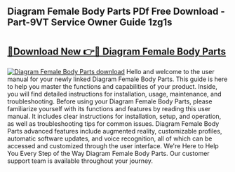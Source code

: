 ## Diagram Female Body Parts PDf Free Download - Part-9VT Service Owner Guide 1zg1s

# <h2><a href="http://dfok84b.blite.top/?on=Diagram+Female+Body+Parts">🔗Download New 👉🔴 Diagram Female Body Parts</a></h2>

[![Diagram Female Body Parts download](https://i.imgur.com/lujVjoI.png)](http://dfok84b.blite.top/?on=Diagram+Female+Body+Parts)
Hello and welcome to the user manual for your newly linked Diagram Female Body Parts. This guide is here to help you master the functions and capabilities of your product. Inside, you will find detailed instructions for installation, usage, maintenance, and troubleshooting. Before using your Diagram Female Body Parts, please familiarize yourself with its functions and features by reading this user manual. It includes clear instructions for installation, setup, and operation, as well as troubleshooting tips for common issues. Diagram Female Body Parts advanced features include augmented reality, customizable profiles, automatic software updates, and voice recognition, all of which can be accessed and customized through the user interface. We're Here to Help You Every Step of the Way Diagram Female Body Parts. Our customer support team is available throughout your journey.
